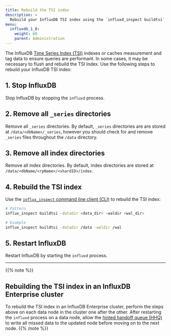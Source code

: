 ```yaml
---
title: Rebuild the TSI index
description: >
  Rebuild your InfluxDB TSI index using the `influxd_inspect buildtsi` command.
menu:
  influxdb_1_8:
    weight: 60
    parent: Administration
---
```


The InfluxDB [Time Series Index (TSI)](/influxdb/v1.8/concepts/tsi-details/)
indexes or caches measurement and tag data to ensure queries are performant.
In some cases, it may be necessary to flush and rebuild the TSI Index.
Use the following steps to rebuild your InfluxDB TSI index:

## 1. Stop InfluxDB
Stop InfluxDB by stopping the `influxd` process.

## 2. Remove all `_series` directories
Remove all `_series` directories.
By default, `_series` directories are are stored at `/data/<dbName>/_series`,
however you should check for and remove `_series` files throughout the `/data` directory.

## 3. Remove all index directories
Remove all index directories.
By default, index directories are stored at `/data/<dbName/<rpName>/<shardID>/index`.

## 4. Rebuild the TSI index
Use the [`influx_inspect` command line client (CLI)](/influxdb/v1.8/tools/influx_inspect)
to rebuild the TSI index:

```sh
# Pattern
influx_inspect buildtsi -datadir <data_dir> -waldir <wal_dir>

# Example
influx_inspect buildtsi -datadir /data -waldir /wal
```

## 5. Restart InfluxDB
Restart InfluxDB by starting the `influxd` process.

---

{{% note %}}
## Rebuilding the TSI index in an InfluxDB Enterprise cluster
To rebuild the TSI index in an InfluxDB Enterprise cluster, perform the steps
above on each data node in the cluster one after the other.
After restarting the `influxd` process on a data node, allow the
[hinted handoff queue (HHQ)](/enterprise_influxdb/latest/concepts/clustering/#hinted-handoff)
to write all missed data to the updated node before moving on to the next node.
{{% /note %}}
